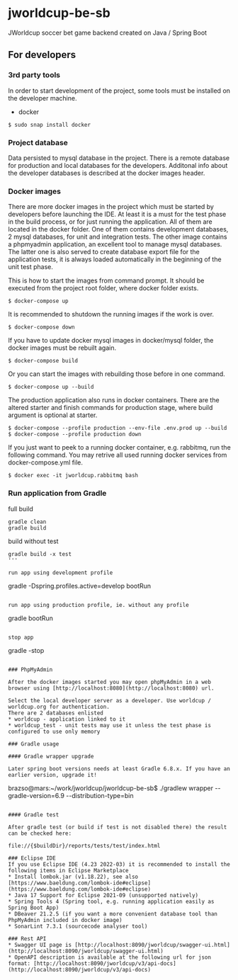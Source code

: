# jworldcup-be-sb
JWorldcup soccer bet game backend created on Java / Spring Boot

## For developers

### 3rd party tools
In order to start development of the project, some tools must be installed on the developer machine.
* docker

```
$ sudo snap install docker
```

### Project database

Data persisted to mysql database in the project. There is a remote database for production and local databases for the developers. Additonal info about the developer databases is described at the docker images header.

### Docker images

There are more docker images in the project which must be started by developers before launching the IDE. At least it is a must for the test phase in the build process, or for just running the application. All of them are located in the docker folder. One of them contains development databases, 2 mysql databases, for unit and integration tests. The other image contains a phpmyadmin application, an excellent tool to manage mysql databases. The latter one is also served to create database export file for the application tests, it is always loaded automatically in the beginning of the unit test phase.

This is how to start the images from command prompt. It should be executed from the project root folder, where docker folder exists.

```
$ docker-compose up
```

It is recommended to shutdown the running images if the work is over.

```
$ docker-compose down
```

If you have to update docker mysql images in docker/mysql folder, the docker images must be rebuilt again.

```
$ docker-compose build
```

Or you can start the images with rebuilding those before in one command.

```
$ docker-compose up --build
```

The production application also runs in docker containers. There are the altered starter and finish commands for production stage, where build argument is optional at starter.
```
$ docker-compose --profile production --env-file .env.prod up --build
$ docker-compose --profile production down
```

If you just want to peek to a running docker container, e.g. rabbitmq, run the following command. You may retrive all used running docker services from docker-compose.yml file.

```
$ docker exec -it jworldcup.rabbitmq bash
```

### Run application from Gradle

full build
```
gradle clean
gradle build
```
build without test
```
gradle build -x test
'''

run app using development profile
```
gradle -Dspring.profiles.active=develop bootRun
```

run app using production profile, ie. without any profile
```
gradle bootRun
```

stop app
```
gradle -stop
```

### PhpMyAdmin

After the docker images started you may open phpMyAdmin in a web browser using [http://localhost:8080](http://localhost:8080) url.

Select the local developer server as a developer. Use worldcup / worldcup.org for authentication.
There are 2 databases enlisted
* worldcup - application linked to it
* worldcup_test - unit tests may use it unless the test phase is configured to use only memory

### Gradle usage

#### Gradle wrapper upgrade

Later spring boot versions needs at least Gradle 6.8.x. If you have an earlier version, upgrade it!

```
brazso@mars:~/work/jworldcup/jworldcup-be-sb$ ./gradlew wrapper --gradle-version=6.9 --distribution-type=bin
```

#### Gradle test

After gradle test (or build if test is not disabled there) the result can be checked here:

file://{$buildDir}/reports/tests/test/index.html

### Eclipse IDE
If you use Eclipse IDE (4.23 2022-03) it is recommended to install the following items in Eclipse Marketplace
* Install lombok.jar (v1.18.22), see also [https://www.baeldung.com/lombok-ide#eclipse](https://www.baeldung.com/lombok-ide#eclipse)
* Java 17 Support for Eclipse 2021-09 (unsupported natively)
* Spring Tools 4 (Spring tool, e.g. running application easily as Spring Boot App)
* DBeaver 21.2.5 (if you want a more convenient database tool than PhpMyAdmin included in docker image)
* SonarLint 7.3.1 (sourcecode analyser tool)

### Rest API
* Swagger UI page is [http://localhost:8090/jworldcup/swagger-ui.html](http://localhost:8090/jworldcup/swagger-ui.html)
* OpenAPI description is available at the following url for json format: [http://localhost:8090/jworldcup/v3/api-docs](http://localhost:8090/jworldcup/v3/api-docs)
